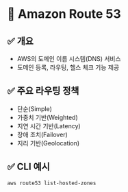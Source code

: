 # 📍 Amazon Route 53

## ✅ 개요
- AWS의 도메인 이름 시스템(DNS) 서비스
- 도메인 등록, 라우팅, 헬스 체크 기능 제공

## ✅ 주요 라우팅 정책
- 단순(Simple)
- 가중치 기반(Weighted)
- 지연 시간 기반(Latency)
- 장애 조치(Failover)
- 지리 기반(Geolocation)

## ✅ CLI 예시
```bash
aws route53 list-hosted-zones
```